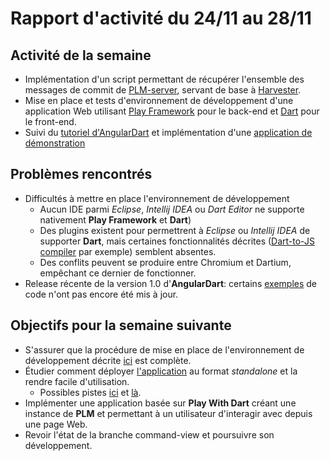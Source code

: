 Rapport d'activité du 24/11 au 28/11
==============================

Activité de la semaine
------------------------------------

* Implémentation d'un script permettant de récupérer l'ensemble des messages de commit de [PLM-server](https://github.com/mquinson/PLM-server), servant de base à [Harvester](https://github.com/mquinson/PLM-server/blob/master/script/git/browse/Harvester.java).
* Mise en place et tests d'environnement de développement d'une application Web utilisant [Play Framework](https://www.playframework.com/) pour le back-end et [Dart]() pour le front-end.
* Suivi du [tutoriel d'AngularDart](https://angulardart.org/) et implémentation d'une [application de démonstration](https://github.com/MatthieuNICOLAS/play-with-dart)

Problèmes rencontrés
-------------------------------------

* Difficultés à mettre en place l'environnement de développement
	* Aucun IDE parmi *Eclipse*, *Intellij IDEA* ou  *Dart Editor*  ne supporte nativement **Play Framework**  et **Dart**)
	* Des plugins existent pour permettrent à *Eclipse* ou *Intellij IDEA* de supporter **Dart**, mais certaines fonctionnalités décrites ([Dart-to-JS compiler](https://www.dartlang.org/tools/webstorm/#dart-to-js-compiler) par exemple) semblent absentes.
	* Des conflits peuvent se produire entre Chromium et Dartium, empêchant ce dernier de fonctionner.
* Release récente de la version 1.0 d'**AngularDart**: certains [exemples](https://angulardart.org/demo/) de code n'ont pas encore été mis à jour.

Objectifs pour la semaine suivante
---------------------------------------------------------
* S'assurer que la procédure de mise en place de l'environnement de développement décrite [ici](https://github.com/MatthieuNICOLAS/play-with-dart/blob/master/README.md) est complète.
* &Eacute;tudier comment déployer [l'application](https://github.com/MatthieuNICOLAS/play-with-dart) au format *standalone* et la rendre facile d'utilisation.
	* Possibles pistes [ici](https://www.playframework.com/documentation/2.4.x/ProductionDist) et [là](http://scalatron.github.io/).
* Implémenter une application basée sur **Play With Dart** créant une instance de **PLM** et permettant à un utilisateur d'interagir avec depuis une page Web.
* Revoir l'état de la branche command-view et poursuivre son développement.